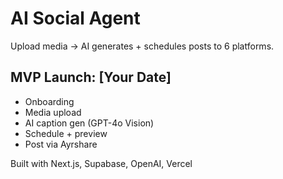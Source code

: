 # AI Social Agent
Upload media → AI generates + schedules posts to 6 platforms.

## MVP Launch: [Your Date]
- Onboarding
- Media upload
- AI caption gen (GPT-4o Vision)
- Schedule + preview
- Post via Ayrshare

Built with Next.js, Supabase, OpenAI, Vercel
